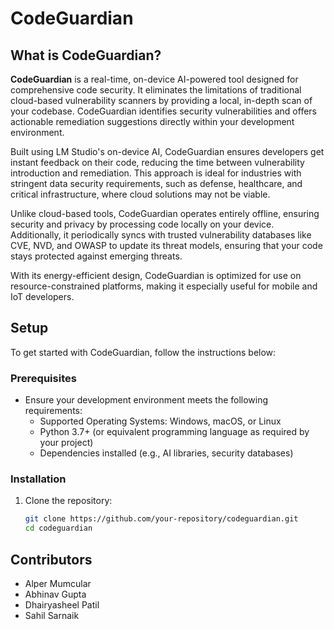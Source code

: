 # CodeGuardian

## What is CodeGuardian?

**CodeGuardian** is a real-time, on-device AI-powered tool designed for comprehensive code security. It eliminates the limitations of traditional cloud-based vulnerability scanners by providing a local, in-depth scan of your codebase. CodeGuardian identifies security vulnerabilities and offers actionable remediation suggestions directly within your development environment.

Built using LM Studio's on-device AI, CodeGuardian ensures developers get instant feedback on their code, reducing the time between vulnerability introduction and remediation. This approach is ideal for industries with stringent data security requirements, such as defense, healthcare, and critical infrastructure, where cloud solutions may not be viable.

Unlike cloud-based tools, CodeGuardian operates entirely offline, ensuring security and privacy by processing code locally on your device. Additionally, it periodically syncs with trusted vulnerability databases like CVE, NVD, and OWASP to update its threat models, ensuring that your code stays protected against emerging threats.

With its energy-efficient design, CodeGuardian is optimized for use on resource-constrained platforms, making it especially useful for mobile and IoT developers.

## Setup

To get started with CodeGuardian, follow the instructions below:

### Prerequisites
- Ensure your development environment meets the following requirements:
  - Supported Operating Systems: Windows, macOS, or Linux
  - Python 3.7+ (or equivalent programming language as required by your project)
  - Dependencies installed (e.g., AI libraries, security databases)

### Installation
1. Clone the repository:
   ```bash
   git clone https://github.com/your-repository/codeguardian.git
   cd codeguardian

## Contributors
- Alper Mumcular
- Abhinav Gupta
- Dhairyasheel Patil
- Sahil Sarnaik
